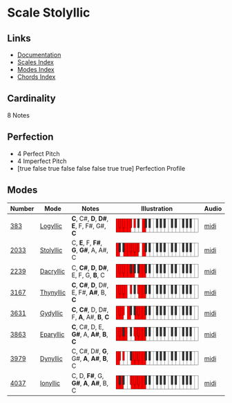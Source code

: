# Scale Stolyllic

## Links

- [Documentation](index.md)
- [Scales Index](Scales.md)
- [Modes Index](Modes.md)
- [Chords Index](Chords.md)

## Cardinality

8 Notes

## Perfection

- 4 Perfect Pitch
- 4 Imperfect Pitch
- [true false true false false false true true] Perfection Profile

## Modes

| Number | Mode | Notes | Illustration | Audio |
|--------|------|-------|--------------|-------|
| [383](https://ianring.com/musictheory/scales/383) | [Logyllic](ModeLogyllic.md) | **C**, C#, **D**, **D#**, **E**, F, F#, G#, **C** | ![CNaturalLogyllic](ModeCNaturalLogyllic.png) | [midi](https://github.com/edipermadi/music/blob/main/docs/ModeCNaturalLogyllic.mid?raw=true) | 
| [2033](https://ianring.com/musictheory/scales/2033) | [Stolyllic](ModeStolyllic.md) | C, **E**, F, **F#**, **G**, **G#**, A, A#, C | ![CNaturalStolyllic](ModeCNaturalStolyllic.png) | [midi](https://github.com/edipermadi/music/blob/main/docs/ModeCNaturalStolyllic.mid?raw=true) | 
| [2239](https://ianring.com/musictheory/scales/2239) | [Dacryllic](ModeDacryllic.md) | C, **C#**, **D**, **D#**, E, F, G, **B**, C | ![CNaturalDacryllic](ModeCNaturalDacryllic.png) | [midi](https://github.com/edipermadi/music/blob/main/docs/ModeCNaturalDacryllic.mid?raw=true) | 
| [3167](https://ianring.com/musictheory/scales/3167) | [Thynyllic](ModeThynyllic.md) | **C**, **C#**, **D**, D#, E, F#, **A#**, B, **C** | ![CNaturalThynyllic](ModeCNaturalThynyllic.png) | [midi](https://github.com/edipermadi/music/blob/main/docs/ModeCNaturalThynyllic.mid?raw=true) | 
| [3631](https://ianring.com/musictheory/scales/3631) | [Gydyllic](ModeGydyllic.md) | **C**, **C#**, D, D#, F, **A**, A#, **B**, **C** | ![CNaturalGydyllic](ModeCNaturalGydyllic.png) | [midi](https://github.com/edipermadi/music/blob/main/docs/ModeCNaturalGydyllic.mid?raw=true) | 
| [3863](https://ianring.com/musictheory/scales/3863) | [Eparyllic](ModeEparyllic.md) | **C**, C#, D, E, **G#**, A, **A#**, **B**, **C** | ![CNaturalEparyllic](ModeCNaturalEparyllic.png) | [midi](https://github.com/edipermadi/music/blob/main/docs/ModeCNaturalEparyllic.mid?raw=true) | 
| [3979](https://ianring.com/musictheory/scales/3979) | [Dynyllic](ModeDynyllic.md) | C, C#, D#, **G**, G#, **A**, **A#**, **B**, C | ![CNaturalDynyllic](ModeCNaturalDynyllic.png) | [midi](https://github.com/edipermadi/music/blob/main/docs/ModeCNaturalDynyllic.mid?raw=true) | 
| [4037](https://ianring.com/musictheory/scales/4037) | [Ionyllic](ModeIonyllic.md) | C, D, **F#**, G, **G#**, **A**, **A#**, B, C | ![CNaturalIonyllic](ModeCNaturalIonyllic.png) | [midi](https://github.com/edipermadi/music/blob/main/docs/ModeCNaturalIonyllic.mid?raw=true) | 
